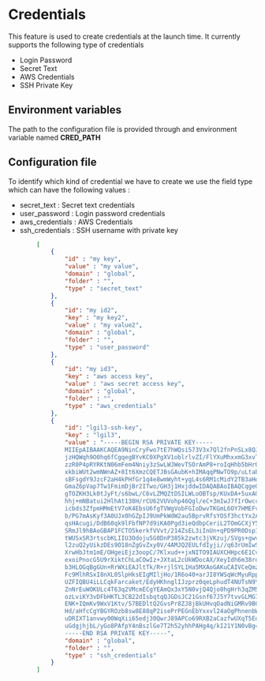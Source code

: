 # Credentials

This feature is used to create credentials at the launch time. It currently supports the following type of credentials 

- Login Password
- Secret Text
- AWS Credentials
- SSH Private Key

## Environment variables

The path to the configuration file is provided through and environment variable named **CRED_PATH**

## Configuration file

To identify which kind of credential we have to create we use the field type which can have the following values :

- secret_text : Secret text credentials
- user_password : Login password credentials
- aws_credentials : AWS Credentials
- ssh_credentials : SSH username with private key

```json
        [
            {
                "id" : "my key",
                "value" : "my value",
                "domain" : "global",
                "folder" : "",
                "type" : "secret_text"
            },
            {
                "id": "my id2",
                "key" : "my key2",
                "value" : "my value2",
                "domain" : "global",
                "folder" : "",
                "type" : "user_password"
            },
            {
                "id": "my id3",
                "key" : "aws access key",
                "value" : "aws secret access key",
                "domain" : "global",
                "folder" : "",
                "type" : "aws_credentials"
            },
            {
                "id": "lgil3-ssh-key",
                "key" : "lgil3",
                "value" : "-----BEGIN RSA PRIVATE KEY-----
                MIIEpAIBAAKCAQEA9NinCryFwo7tE7hWQsi573V3x7Ql2fnPnSLx8QJMy7/ZnYi/
                jzHQWqh9O0hq6fCgqegBYvKC0XPgXV1oblrlvZI/FlYXuMhxxmG3xvTdexD53++T
                zzR0P4pRYRKtN06mFem4Nniy3zSwLWJWevTSOrAmP8+roIqHhb5bHr0pBxbWBF+Z
                xkbiWUt2wmNWnAZ+8It6XmzCQETJBsGAubK+hIMAqqPNwTO9p/uLtabW00cP3ZQB
                sBFsgdY9JzcF2aH4kPHfGr1q4e8wmWyht+ygL4s6RM1cMidY2TB3aHoUUKXxW+m9
                GmaZ6pVap7Tw1FmimDjBr2ITwo/GH3j1HxjddwIDAQABAoIBAQCqgeG56VVhCvVw
                gTOZKH3Lk0tJyFt/s6bwL/C6vLZMQZtDSILWLoOBTsp/KUxDA+5uxAGLLYUKZZ6+
                hhj+mNBatui2HlhAt138H/rCU62VUVohp46Qgl/eC+3mIwJ7fIrOwccmL+Go7OEv
                icbds3ZfpmHMmEtV7oK4EbsU6fgTVWgVobFGIoDwvTKGmL6OY7HMEFvx9OK2jpbE
                b/PG7mAsKyf3A0UJx0hGZpIJ9UmPkWdW2au5BprvRfsYOSf3hctYx2ANaQnJqMv1
                qsHAcugi/DdB60qk9lFbfNP7d9iKA0Pgd3ieQdbpCeriL2TOmGCXjY596YLQLuXx
                SRmJl9hBAoGBAP1FCTO5kerkfVVvt/214ZsEL3iInUn+qPD9PR0Dsp142JUu5oCu
                tWUSxSR3rtscbKLIIU3Odoju5G0DnP385k2zwtc3jVKzuj/SVgs+gwvL1rgh0Vn6
                l2zuQ2yUikzDEs9O18nZgGvZxy0V/4AMJQ2EULfdIyji//q63rUmIwShAoGBAPd8
                XrwHbJtm1mE/OHgeiEjz3oopC/7Klxud++jxNITO9IAUXCHHpc6E1Cv+jH8CsLjR
                exoiPnocG5U9rXiktChLaCOwIz+JXtaL2cUkWDocAX/XeyIdh6m38ro4skNQ6ASq
                b3HLOGqBgGUn+RrWXiEAJltTk/R+rjlSYL1Ha5MXAoGAKuCAIVCeQmzyRv+F357m
                Fc9MlhRSxI8nXL0SlpHksEIgMIljHo/1R6o40+arJI8YWSqWcMyuRppi8420C0/A
                UZFIQBU4iLLCqkFarcaket/EdyHKhnglIJzprz0qeLphudT4NUTsN9YDoT9jJPNp
                ZnNrEuWOKULc4T63q2VMcmECgYEAmQx3xY5N0vjQ4Qjo0hgHrh3qZMSnn2UH99NG
                ozLviKY3vDFbHKTL3CB22dIsbqtqQJGDsJC21Gsnf67J5Y7tvvGLMG7QDY3VcZbB
                ENK+IQmKv9WxV1Ktv/57BEDltQ2GvsPr8ZJ8jBkUHvqOadNiGMRv9BCGsi/ZbKeO
                Hd/aHfcCgYBGYROzb8sw8E88qP2isePrPEGnEbYxxvl24aOgPhnenbWT05duAZL9
                uDRIXT1anvwy00WqXii65edj30QwrJ89APCo69RXB2aCazfwUXqT5Eo15p/RY72s
                uGdgjhjbL/yGo8PAfpY4nBszlGe7T2h52yhhPAHg4q/kI21Y1N0vBg==
                -----END RSA PRIVATE KEY-----",
                "domain" : "global",
                "folder" : "",
                "type" : "ssh_credentials"
            }
        ]
```